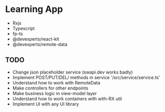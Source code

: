 # Learning App

- Rxjs
- Typescript
- fp-ts
- @devexperts/react-kit
- @devexperts/remote-data

## TODO

- Change json placeholder service (swapi.dev works badly) 
- Implement POST/PUT/DEL/ methods in service '/src/service/service.ts'
- Understand how to work with RemoteData
- Make controllers for other endpoints
- Make business logic in view-model layer
- Understand how to work containers with with-RX util
- Implement UI with any UI library 
